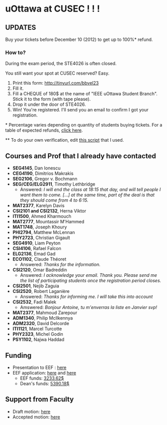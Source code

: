 # uOttawa at CUSEC ! ! !

## UPDATES

Buy your tickets before December 10 (2012) to get up to 100%* refund.

### How to?
During the exam period, the STE4026 is often closed. 

You still want your spot at CUSEC reserved? Easy.

1. Print this form:
http://tinyurl.com/bbvel23
2. Fill it.
3. Fill a CHEQUE of 180$ at the name of "IEEE uOttawa Student Branch". Stick it to the form (with tape please).
4. Drop it under the door of STE4026.
5. Win! You're registered. I'll send you an email to confirm I got your registration.

\* Percentage varies depending on quantity of students buying tickets.  For a table of expected refunds, [click here][1].

\** To do your own verification, edit [this script][2] that I used.

[1]: https://github.com/AntoineGrondin/uOttawa-at-CUSEC/blob/master/cost_table.md
[2]: https://github.com/AntoineGrondin/uOttawa-at-CUSEC/blob/master/scripts/cost_per_student.rb

## Courses and Prof that I __already__ have contacted

* __SEG4145__, Dan Ionescu
* __CEG4190__, Dimitrios Makrakis
* __SEG2106__, Gregor v. Bochmann
* __SEG/CEG/ELG2911__, Timothy Lethbridge
   * Answered: _I will end the class at 18:15 that day, and will tell people I want them to come. [...] at the same time, part of the deal is that they should come from 4 to 6:15._
* __MAT2377__, Karelyn Davis
* __CSI2101 and CSI2132__, Herna Viktor
* __ITI1500__, Ahmed Kharmouch
* __MAT2777__, Mountassir M'Hammed
* __MAT1748__, Joseph Khoury 
* __PHI2794__, Matthew McLennan
* __PHY2723__, Christian Gigault
* __SEG4910__, Liam Peyton
* __CSI4106__, Rafael Falcon
* __ELG2136__, Emad Gad 
* __ECO1102__, Claude Théoret
    * Answered: _Thanks for the information._
* __CSI2120__, Omar Badreddin
    * Answered: _I acknowledge your email. Thank you. Please send me the list of participating students once the registration period closes._
* __CSI2501__, Nejib Zaguia 
* __CSI2520__, Robert Laganière
    * Answered: _Thanks for informing me. I will take this into account_
* __CSI2532__, Fadi Malek
    * Amswered: _Bonjour Antoine, tu m'enverras la liste en Janvier svp!_
* __MAT2377__, Mahmoud Zarepour  
* __ADM1340__, Philip McIlkennya 
* __ADM2320__, David Delcorde    
* __ITI1121__, Marcel Turcotte 
* __PHY2323__, Michel Godin    
* __PSY1102__, Najwa Haddad    

## Funding

* Presentation to EEF : [here][7]
* EEF application: [here][3] and [here][4]
  * EEF funds: [3233.62$][5]
  * Dean's funds: [5390.18$][6]

## Support from Faculty

* Draft motion: [here][8]
* Accepted motion: [here][9]

[3]: https://github.com/AntoineGrondin/uOttawa-at-CUSEC/blob/master/politics/funding/EEF.md
[4]: https://github.com/AntoineGrondin/uOttawa-at-CUSEC/blob/master/politics/funding/EEF_Form.pdf
[5]: https://github.com/AntoineGrondin/uOttawa-at-CUSEC/blob/master/politics/funding/EEF_Results_CUSEC.pdf
[6]: https://github.com/AntoineGrondin/uOttawa-at-CUSEC/blob/master/politics/funding/EEF_Results_(Dean)_CUSEC.pdf
[7]: https://github.com/AntoineGrondin/uOttawa-at-CUSEC/blob/master/politics/funding/eef_presentation.pdf
[8]: https://github.com/AntoineGrondin/uOttawa-at-CUSEC/blob/master/politics/faculty_council_motion/draft_motion.md
[9]: https://github.com/AntoineGrondin/uOttawa-at-CUSEC/blob/master/politics/faculty_council_motion/2012-04FacultyCouncilMinutes-Oct16.pdf
